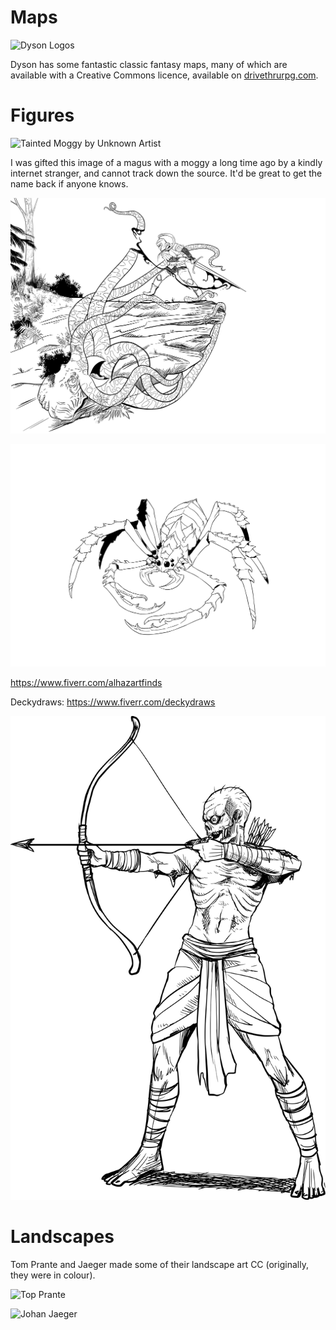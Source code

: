 # Maps
![Dyson Logos](Dyson_Logos/green_tower.svg)

Dyson has some fantastic classic fantasy maps, many of which are available with a Creative Commons licence, available on [drivethrurpg.com](https://www.drivethrurpg.com/product/263380/Dyson-Logos-Commercial-Map-Pack-2018).

# Figures

![Tainted Moggy by Unknown Artist](Unknown/wizard_and_cat.jpg)

I was gifted this image of a magus with a moggy a long time ago by a kindly internet stranger, and cannot track down the source.
It'd be great to get the name back if anyone knows.

![Studio DA](Studio_DA/woodspy.svg)

![Alhazartfinds](Alhaz/crab.svg)

https://www.fiverr.com/alhazartfinds

Deckydraws: https://www.fiverr.com/deckydraws

![Decky](Decky/necromancer.svg)

# Landscapes

Tom Prante and Jaeger made some of their landscape art CC (originally, they were in colour).

![Top Prante](Tom_Prante/autumn.jpg)

![Johan Jaeger](Johan_Jaeger/mountain_river.jpg)

